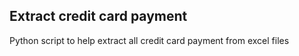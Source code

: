 ## Extract credit card payment

Python script to help extract all credit card payment from excel files
